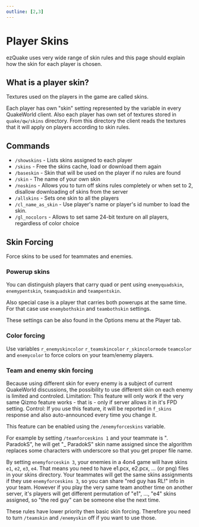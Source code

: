 ```yaml
---
outline: [2,3]
---
```


# Player Skins

ezQuake uses very wide range of skin rules and this page should explain how the skin for each player is chosen.

## What is a player skin?

Textures used on the players in the game are called skins.

Each player has own "skin" setting represented by the variable in every QuakeWorld client. Also each player has own set of textures stored in `quake/qw/skins`
directory. From this directory the client reads the textures that it will apply on players according to skin rules.

## Commands

* `/showskins` - Lists skins assigned to each player
* `/skins` - Free the skins cache, load or download them again
* `/baseskin` - Skin that will be used on the player if no rules are found
* `/skin` - The name of your own skin
* `/noskins` - Allows you to turn off skins rules completely or when set to 2, disallow downloading of skins from the server
* `/allskins` - Sets one skin to all the players
* `/cl_name_as_skin` - Use player's name or player's id number to load the skin.
* `/gl_nocolors` - Allows to set same 24-bit texture on all players, regardless of color choice

## Skin Forcing

Force skins to be used for teammates and enemies.

### Powerup skins

You can distinguish players that carry quad or pent using `enemyquadskin`, `enemypentskin`, `teamquadskin` and `teampentskin`.

Also special case is a player that carries both powerups at the same time. For that case use `enemybothskin` and `teambothskin` settings.

These settings can be also found in the Options menu at the Player tab.

### Color forcing

Use variables `r_enemyskincolor` `r_teamskincolor` `r_skincolormode` `teamcolor` and `enemycolor` to force colors on your team/enemy players.

### Team and enemy skin forcing

Because using different skin for every enemy is a subject of current QuakeWorld discussions, the possibility to use different skin on each enemy is limited and
controled.
Limitation: This feature will only work if the very same Qizmo feature works - that is - only if server allows it in it's FPD setting.
Control: If you use this feature, it will be reported in `f_skins` response and also auto-announced every time you change it.

This feature can be enabled using the `/enemyforceskins` variable.

For example by setting `/teamforceskins 1` and your teammate is ". ParadokS", he will get "_ ParadokS" skin name assigned since the algorithm replaces some
characters with underscore so that you get proper file name.

By setting `enemyforceskin 3`, your enemies in a 4on4 game will have skins `e1`, `e2`, `e3`, `e4`. That means you need to have e1.pcx, e2.pcx, ... (or png)
files in your skins directory. Your teammates will get the same skins assignments if they use `enemyforceskins 3`, so you can share "red guy has RL!" info in
your team. However if you play the very same team another time on another server, it's players will get different permutation of "e1", ..., "e4" skins assigned,
so "the red guy" can be someone else the next time.

These rules have lower priority then basic skin forcing. Therefore you need to turn `/teamskin` and `/enemyskin` off if you want to use those.
